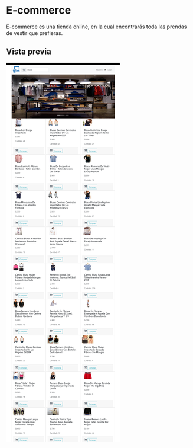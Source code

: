 # E-commerce

E-commerce es una tienda online, en la cual encontrarás toda las prendas de vestir que prefieras.

## Vista previa

![image](public/assets/images/img-readme.png)




